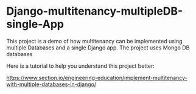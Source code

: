 # Django-multitenancy-multipleDB-single-App
This project is a demo of how multitenancy can be implemented using multiple Databases and a single Django app. The project uses Mongo DB databases

Here is a tutorial to help you understand this project better:

https://www.section.io/engineering-education/implement-multitenancy-with-multiple-databases-in-django/

